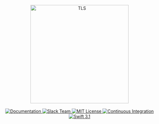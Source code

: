 <p align="center">
    <img src="https://cloud.githubusercontent.com/assets/1342803/24754336/518b0936-1ad6-11e7-9a57-23e3d5d24c80.png" width="320" alt="TLS">
    <br>
    <br>
    <a href="http://beta.docs.vapor.codes/http/server/#tls">
        <img src="http://img.shields.io/badge/read_the-docs-92A8D1.svg" alt="Documentation">
    </a>
    <a href="http://vapor.team">
        <img src="http://vapor.team/badge.svg" alt="Slack Team">
    </a>
    <a href="LICENSE">
        <img src="http://img.shields.io/badge/license-MIT-brightgreen.svg" alt="MIT License">
    </a>
    <a href="https://circleci.com/gh/vapor/tls">
        <img src="https://circleci.com/gh/vapor/tls.svg?style=shield" alt="Continuous Integration">
    </a>
    <a href="https://swift.org">
        <img src="http://img.shields.io/badge/swift-3.1-brightgreen.svg" alt="Swift 3.1">
    </a>
</center>